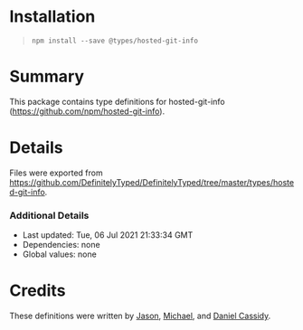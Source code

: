 # Installation
> `npm install --save @types/hosted-git-info`

# Summary
This package contains type definitions for hosted-git-info (https://github.com/npm/hosted-git-info).

# Details
Files were exported from https://github.com/DefinitelyTyped/DefinitelyTyped/tree/master/types/hosted-git-info.

### Additional Details
 * Last updated: Tue, 06 Jul 2021 21:33:34 GMT
 * Dependencies: none
 * Global values: none

# Credits
These definitions were written by [Jason](https://github.com/OiyouYeahYou), [Michael](https://github.com/Ovyerus), and [Daniel Cassidy](https://github.com/djcsdy).
